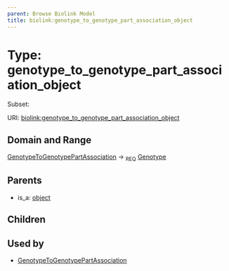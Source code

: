 ```yaml
---
parent: Browse Biolink Model
title: biolink:genotype_to_genotype_part_association_object
---
```


# Type: genotype_to_genotype_part_association_object

Subset:




URI: [biolink:genotype_to_genotype_part_association_object](https://w3id.org/biolink/vocab/genotype_to_genotype_part_association_object)

## Domain and Range

[GenotypeToGenotypePartAssociation](GenotypeToGenotypePartAssociation.md) ->  <sub>REQ</sub> [Genotype](Genotype.md)

## Parents

 *  is_a: [object](object.md)

## Children


## Used by

 * [GenotypeToGenotypePartAssociation](GenotypeToGenotypePartAssociation.md)
